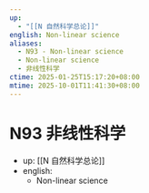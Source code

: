 ```yaml
---
up:
  - "[[N 自然科学总论]]"
english: Non-linear science
aliases:
  - N93 - Non-linear science
  - Non-linear science
  - 非线性科学
ctime: 2025-01-25T15:17:20+08:00
mtime: 2025-10-01T11:41:30+08:00
---
```


# N93 非线性科学

- up: [[N 自然科学总论]]
- english:
	- Non-linear science
